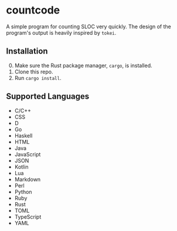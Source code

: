 # countcode

A simple program for counting SLOC very quickly. The design of the program's output is heavily inspired by `tokei`.

## Installation

0. Make sure the Rust package manager, `cargo`, is installed.
1. Clone this repo.
2. Run `cargo install`.

## Supported Languages

* C/C++
* CSS
* D
* Go
* Haskell
* HTML
* Java
* JavaScript
* JSON
* Kotlin
* Lua
* Markdown
* Perl
* Python
* Ruby
* Rust
* TOML
* TypeScript
* YAML

